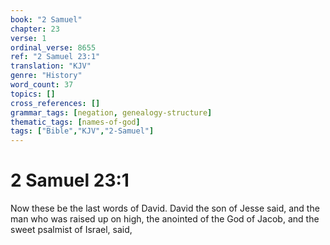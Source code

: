 ```yaml
---
book: "2 Samuel"
chapter: 23
verse: 1
ordinal_verse: 8655
ref: "2 Samuel 23:1"
translation: "KJV"
genre: "History"
word_count: 37
topics: []
cross_references: []
grammar_tags: [negation, genealogy-structure]
thematic_tags: [names-of-god]
tags: ["Bible","KJV","2-Samuel"]
---
```


# 2 Samuel 23:1

Now these be the last words of David. David the son of Jesse said, and the man who was raised up on high, the anointed of the God of Jacob, and the sweet psalmist of Israel, said,
